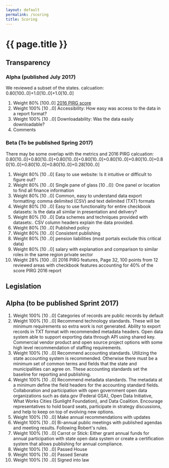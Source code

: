 ```yaml
---
layout: default
permalink: /scoring
title: Scoring
---
```


# {{ page.title }}

## Transparency
### Alpha (published July 2017)
We reviewed a subset of the states.
calcuation: 0.80[100..0]+1.0[10..0]+1.0[10..0]
1. Weight 80% [100..0] <a target="_blank" href="https://uspirgedfund.org/reports/usp/following-money-2016-0">2016 PIRG score</a> 
1. Weight 100% [10 ..0] Accessibility: How easy was access to the data in a report format?
1. Weight 100% [10 ..0] Downloadability: Was the data easily downloadable?
1. Comments

### Beta (To be published Spring 2017)
There may be some overlap with the metrics and 2016 PIRG
calcuation: 0.80[10..0]+0.80[10..0]+0.80[10..0]+0.80[10..0]+0.80[10..0]+0.80[10..0]+0.80[10..0]+0.80[10..0]+0.80[10..0]+0.28[100..0]
1. Weight 80% [10 ..0] Easy to use website: Is it intuitive or difficult to figure out?
1. Weight 80% [10 ..0] Single pane of glass [10 ..0]: One panel or location to find all finance information
1. Weight 80% [10 ..0] Common, easy to understand data export formatting: comma delimited (CSV) and text delimited (TXT) formats
1. Weight 80% [10 ..0] Easy to use functionality for entire checkbook datasets: Is the data all similar in presentation and delivery?
1. Weight 80% [10 ..0] Data schemes and techniques provided with datasets:. CSV column headers explain the data provided.
1. Weight 80% [10 ..0] Published policy
1. Weight 80% [10 ..0] Consistent publishing
1. Weight 80% [10 ..0] pension liabilities (most portals exclude this critical data)
1. Weight 80% [10 ..0] salary with explanation and comparison to similar roles in the same region private sector
1. Weight 28% [100 ..0] 2016 PIRG features, Page 32, 100 points from 12 reviewed areas with checkbook features accounting for 40% of the score PIRG 2016 report

## Legislation
## Alpha (to be published Sprint 2017)
1. Weight 100% [10 ..0] Categories of records are public records by default
1. Weight 100% [10 ..0] Recommend technology standards. These will be minimum requirements so extra work is not generated. Ability to export records in TXT format with recommended metadata headers. Open data system able to support exporting data through API using shared key. Commercial vendor product and open source project options with some high level recommendation of staffing requirements.
1. Weight 100% [10 ..0] Recommend accounting standards. Utilizing the state accounting system is recommended. Otherwise there must be a minimum set of common terms and fields that the state and municipalities can agree on. These accounting standards set the baseline for reporting and publishing.
1. Weight 100% [10 ..0] Recommend metadata standards. The metadata at a minimum define the field headers for the accounting standard fields. Collaboration and participation with open government open data organizations such as data.gov (Federal GSA), Open Data Initiative, What Works Cities (Sunlight Foundation), and Data Coalition. Encourage representatives to hold board seats, participate in strategy discussions, and help to keep on top of evolving new options.
1. Weight 100% [10 ..0] Make annual recommendations with updates
1. Weight 100% [10 ..0] Bi-annual public meetings with published agendas and meeting results. Following Robert's rules.
1. Weight 100% [10 ..0] Carrot or Stick: Either grant annual funds for annual participation with state open data system or create a certification system that allows publishing for annual compliance.
1. Weight 100% [10 ..0] Passed House
1. Weight 100% [10 ..0] Passed Senate
1. Weight 100% [10 ..0] Signed into law
